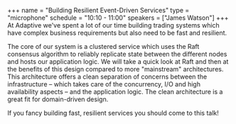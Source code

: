 +++
name = "Building Resilient Event-Driven Services"
type = "microphone"
schedule = "10:10 - 11:00"
speakers = ["James Watson"]
+++
At Adaptive we've spent a lot of our time building trading systems which have complex business requirements but also need to be fast and resilient.

The core of our system is a clustered service which uses the Raft consensus algorithm to reliably replicate state between the different nodes and hosts our application logic. 
We will take a quick look at Raft and then at the benefits of this design compared to more "mainstream" architectures. 
This architecture offers a clean separation of concerns between the infrastructure – which takes care of the concurrency, I/O and high availability aspects – and the application logic. 
The clean architecture is a great fit for domain-driven design.

If you fancy building fast, resilient services you should come to this talk!